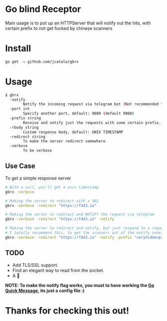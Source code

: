 # Go blind Receptor

Main usage is to put up an HTTPServer that will notify out the hits, with certain prefix to not get fucked by chinese scanners

# Install

```bash
go get -u github.com/jcatala/gbrx
```

# Usage

```bash
$ gbrx
  -notify
        Notify the incoming request via telegram bot (Not recommended to listen to root directory)
  -port int
        Specify another port, default: 9080 (default 9080)
  -prefix string
        Receive and notify just the requests with some certain prefix.
  -rbody string
        Custom response body, default: UNIX TIMESTAMP
  -redirect string
        To make the server redirect somewhere
  -verbose
        To be verbose
```


## Use Case

To get a simple response server

```bash
# With a curl, you'll get a unix timestamp
gbrx -verbose

# Making the server to redirect with a 302
gbrx -verbose -redirect "https://f4d3.io"

# Making the server to redirect and NOTIFY the request via telegram
gbrx -verbose -redirect "https://f4d3.io" -notify

# Making the server to redirect and notify, but just respond to a request having some PREFIX
# I totally recommend this, to get the scanners out of the notify zone, lol
gbrx -verbose -redirect "https://f4d3.io" -notify -prefix "veryhiddenprefix"

```

## TODO

* Add TLS/SSL support.
* Find an elegant way to read from the socket.
* A :beer:

**NOTE: To make the notify flag works, you must to have working the [Go Quick Message](https://github.com/jcatala/gqm), its just a config file :)**

# Thanks for checking this out!